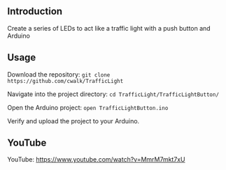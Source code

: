 ## Introduction

Create a series of LEDs to act like a traffic light with a push button and Arduino

## Usage

Download the repository: `git clone https://github.com/cwalk/TrafficLight`

Navigate into the project directory: `cd TrafficLight/TrafficLightButton/`

Open the Arduino project: `open TrafficLightButton.ino`

Verify and upload the project to your Arduino.

## YouTube

YouTube: https://www.youtube.com/watch?v=MmrM7mkt7xU
